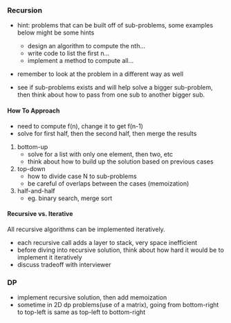### Recursion

- hint: problems that can be built off of sub-problems, some examples below might be some hints
	- design an algorithm to compute the nth...
	- write code to list the first n...
	- implement a method to compute all...

- remember to look at the problem in a different way as well
- see if sub-problems exists and will help solve a bigger sub-problem, then think about how to pass from one sub to another bigger sub.

#### How To Approach
- need to compute f(n), change it to get f(n-1)
- solve for first half, then the second half, then merge the results

1. bottom-up
	- solve for a list with only one element, then two, etc
	- think about how to build up the solution based on previous cases
2. top-down
	- how to divide case N to sub-problems
	- be careful of overlaps between the cases (memoization)
3. half-and-half
	- eg. binary search, merge sort

#### Recursive vs. Iterative
All recursive algorithms can be implemented iteratively.

- each recursive call adds a layer to stack, very space inefficient
- before diving into recursive solution, think about how hard it would be to implement it iteratively
- discuss tradeoff with interviewer

### DP

- implement recursive solution, then add memoization
- sometime in 2D dp problems(use of a matrix), going from bottom-right to top-left is same as top-left to bottom-right
